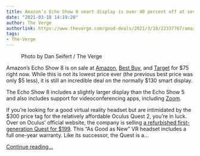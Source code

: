 ```yaml
---
title: Amazon’s Echo Show 8 smart display is over 40 percent off at several retailers
date: "2021-03-18 14:19:20"
author: The Verge
authorlink: https://www.theverge.com/good-deals/2021/3/18/22337767/amazon-echo-show-8-xcom-2-collection-oculus-quest-deal
tags:
- The-Verge
---
```

<figure>
      <img alt="" src="https://cdn.vox-cdn.com/thumbor/UOoBZnQJTycx13FURUyjRyhV4Oc=/0x0:2040x1360/1310x873/cdn.vox-cdn.com/uploads/chorus_image/image/68987023/dseifert_191123_3810_0005.0.jpg" />
        <figcaption>Photo by Dan Seifert / The Verge</figcaption>
    </figure>

  <p id="7CRfvv">Amazon’s Echo Show 8 is on sale at <a href="https://www.amazon.com/dp/B07PF1Y28C?tag=theverge02-20" rel="sponsored nofollow noopener" target="_blank">Amazon</a>, <a href="https://shop-links.co/1724867471427496922#donotlink" rel="sponsored nofollow noopener" target="_blank">Best Buy</a>, and <a href="https://goto.target.com/c/482924/81938/2092?u=https%3A%2F%2Fwww.target.com%2Fp%2Famazon-echo-show-8-hd-8in-smart-display%2F-%2FA-81795783%3Fpreselect%3D78656158%26clkid%3D7eebb553N627e11ebb06342010a246e3d%26lnm%3D81938%26afid%3DVox%2520Media%26ref%3Dtgt_adv_xasd0002%26clkid%3D7eebb553N627e11ebb06342010a246e3d%26lnm%3D81938%26afid%3DVox%2520Media%26ref%3Dtgt_adv_xasd0002%26clkid%3D48833994N865a11eb8ae142010a246e3b%26lnm%3D81938%26afid%3DVox%2520Media%26ref%3Dtgt_adv_xasd0002%23lnk%3Dsametab&amp;subid1=VegeDailyDeals03182021&amp;sharedid=verge">Target</a> for $75 right now. While this is not its lowest price ever (the previous best price was only $5 less), it is still an incredible deal on the normally $130 smart display. </p>
<p id="efoU4U">The Echo Show 8 includes a slightly larger display than the Echo Show 5 and also includes support for videoconferencing apps, including <a href="https://www.theverge.com/2020/12/18/22188551/amazon-echo-group-calling-video-voice-calls-feature-available">Zoom</a>.</p>
<div id="G2zdlZ"><div data-anthem-component="productcard:9573987"></div></div>
<p id="nDC3T7">If you’re looking for a good virtual reality headset but are intimidated by the $300 price tag for the relatively affordable Oculus Quest 2, you’re in luck. Over on Oculus’ official website, the company is selling <a href="https://click.linksynergy.com/deeplink?id=nOD/rLJHOac&amp;mid=43993&amp;u1=vergedeals&amp;murl=https%3A%2F%2Fwww.oculus.com%2Fquest%2F" rel="sponsored nofollow noopener" target="_blank">a refurbished first-generation Quest for $199</a>. This “As Good as New” VR headset includes a full one-year warranty. Like its successor, the Quest is a...</p>
  <p>
    <a href="https://www.theverge.com/good-deals/2021/3/18/22337767/amazon-echo-show-8-xcom-2-collection-oculus-quest-deal">Continue reading&hellip;</a>
  </p>